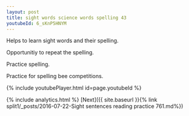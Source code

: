 ```yaml
---
layout: post
title: sight words science words spelling 43
youtubeId: 6_sKnP5HNYM
---
```

 
 
Helps to learn sight words and their spelling.

Opportunitiy to repeat the spelling. 

Practice spelling. 
 
Practice for spelling bee competitions. 
 
{% include youtubePlayer.html id=page.youtubeId %}
 
 
{% include analytics.html %} 
[Next]({{ site.baseurl }}{% link  split1/_posts/2016-07-22-Sight sentences reading practice 761.md%})
 
